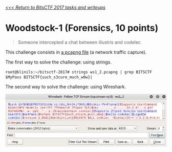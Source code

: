 _[<<< Return to BitsCTF 2017 tasks and writeups](/2017-bitsctf)_
# Woodstock-1 (Forensics, 10 points)

>Someone intercepted a chat between illustris and codelec

This challenge consists in [a pcapng file](ws1_2.pcapng) (a network traffic capture).

The first way to solve the challenge: using strings.

```console
root@blinils:~/bitsctf-2017# strings ws1_2.pcapng | grep BITSCTF
$MyPass BITSCTF{such_s3cure_much_w0w}|
```

The second way to solve the challenge: using Wireshark.

![Wireshark on Woodstock](wireshark-woodstock.png)
